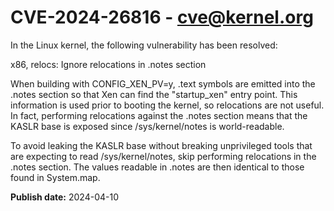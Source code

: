 # CVE-2024-26816 - cve@kernel.org

In the Linux kernel, the following vulnerability has been resolved:

x86, relocs: Ignore relocations in .notes section

When building with CONFIG_XEN_PV=y, .text symbols are emitted into
the .notes section so that Xen can find the "startup_xen" entry point.
This information is used prior to booting the kernel, so relocations
are not useful. In fact, performing relocations against the .notes
section means that the KASLR base is exposed since /sys/kernel/notes
is world-readable.

To avoid leaking the KASLR base without breaking unprivileged tools that
are expecting to read /sys/kernel/notes, skip performing relocations in
the .notes section. The values readable in .notes are then identical to
those found in System.map.

**Publish date:** 2024-04-10
